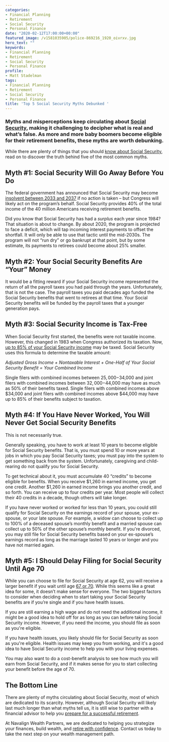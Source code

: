 ```yaml
---
categories:
- Financial Planning
- Retirement
- Social Security
- Personal Finance
date: "2020-02-12T17:00:00+00:00"
featured_image: /v1581035905/police-869216_1920_oivrxv.jpg
hero_text: ""
keywords:
- Financial Planning
- Retirement
- Social Security
- Personal Finance
profile:
- Matt Stadelman
tags:
- Financial Planning
- Retirement
- Social Security
- Personal Finance
title: 'Top 5 Social Security Myths Debunked '
---
```

### Myths and misperceptions keep circulating about [Social Security](https://www.ssa.gov/), making it challenging to decipher what is real and what’s false. As more and more baby boomers become eligible for their retirement benefits, these myths are worth debunking.

While there are plenty of things that you should [know about Social Security](https://navalign.com/updates/what-you-should-know-about-social-security/), read on to discover the truth behind five of the most common myths.

## Myth #1: Social Security Will Go Away Before You Do

The federal government has announced that Social Security may become [insolvent between 2033 and 2037](https://www.ssa.gov/policy/docs/ssb/v70n3/v70n3p111.html) if no action is taken – but Congress will likely act on the program’s behalf. Social Security provides 40% of the total income of the 40 million Americans receiving retirement benefits.

Did you know that Social Security has had a _surplus_ each year since 1984? That situation is about to change. By about 2020, the program is projected to face a deficit, which will tap incoming interest payments to offset the shortfall. It will only be able to use that tactic until the mid-2030s. The program will not “run dry” or go bankrupt at that point, but by some estimate, its payments to retirees could become about 25% smaller.

## Myth #2: Your Social Security Benefits Are “Your” Money

It would be a fitting reward if your Social Security income represented the return of all the payroll taxes you had paid through the years. Unfortunately, that is not the case. The payroll taxes you paid decades ago funded the Social Security benefits that went to retirees at that time. Your Social Security benefits will be funded by the payroll taxes that a younger generation pays.

## Myth #3: Social Security Income is Tax-Free

When Social Security first started, the benefits were not taxable income. However, this changed in 1983 when Congress authorized its taxation. Now, [up to 85% of your Social Security income](https://www.ssa.gov/planners/taxes.html) may be taxed. Social Security uses this formula to determine the taxable amount:

_Adjusted Gross Income + Nontaxable Interest + One-Half of Your Social Security Benefit = Your Combined Income_

Single filers with combined incomes between $25,000-$34,000 and joint filers with combined incomes between $32,000-$44,000 may have as much as 50% of their benefits taxed. Single filers with combined incomes above $34,000 and joint filers with combined incomes above $44,000 may have up to 85% of their benefits subject to taxation.

## Myth #4: If You Have Never Worked, You Will Never Get Social Security Benefits

This is not necessarily true.

Generally speaking, you have to work at least 10 years to become eligible for Social Security benefits. That is, you must spend 10 or more years at jobs in which you pay Social Security taxes; you must pay into the system to get something back from the system. Unfortunately, caregiving and child-rearing do not qualify you for Social Security.

To get technical about it, you must accumulate 40 “credits” to become eligible for benefits. When you receive $1,260 in earned income, you get one credit. Another $1,260 in earned income brings you another credit, and so forth. You can receive up to four credits per year. Most people will collect their 40 credits in a decade, though others will take longer.

If you have never worked or worked for less than 10 years, you could still qualify for Social Security on the earnings record of your spouse, your ex-spouse, or your late spouse. For example, a widow can choose to collect up to 100% of a deceased spouse’s monthly benefit and a married spouse can collect up to 50% of the other spouse’s monthly benefit. If you're divorced, you may still file for Social Security benefits based on your ex-spouse’s earnings record as long as the marriage lasted 10 years or longer and you have not married again.

## Myth #5: I Should Delay Filing for Social Security Until Age 70

While you can choose to file for Social Security at age 62, you will receive a larger benefit if you wait until age [67 or 70](https://www.ssa.gov/planners/retire/retirechart.html). While this seems like a great idea for some, it doesn’t make sense for everyone. The two biggest factors to consider when deciding when to start taking your Social Security benefits are if you’re single and if you have health issues.

If you are still earning a high wage and do not need the additional income, it might be a good idea to hold off for as long as you can before taking Social Security income. However, if you need the income, you should file as soon as you're eligible.

If you have health issues, you likely should file for Social Security as soon as you're eligible. Health issues may keep you from working, and it's a good idea to have Social Security income to help you with your living expenses.

You may also want to do a cost-benefit analysis to see how much you will earn from Social Security, and if it makes sense for you to start collecting your benefit before the age of 70.

## The Bottom Line

There are plenty of myths circulating about Social Security, most of which are dedicated to its scarcity. However, although Social Security will likely last much longer than what myths tell us, it is still wise to partner with a financial advisor to help you [prepare for a successful retirement](https://navalign.com/updates/how-to-get-mentally-ready-to-retire/).

At Navalign Wealth Partners, we are dedicated to helping you strategize your finances, build wealth, and [retire with confidence](https://navalign.com/what-we-do/retirement-planning-strategies/). Contact us today to take the next step on your wealth management path.